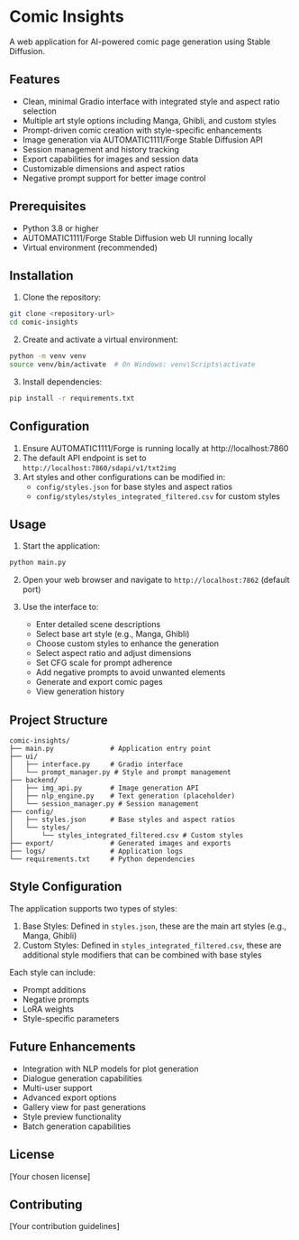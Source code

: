 # Comic Insights

A web application for AI-powered comic page generation using Stable Diffusion.

## Features

- Clean, minimal Gradio interface with integrated style and aspect ratio selection
- Multiple art style options including Manga, Ghibli, and custom styles
- Prompt-driven comic creation with style-specific enhancements
- Image generation via AUTOMATIC1111/Forge Stable Diffusion API
- Session management and history tracking
- Export capabilities for images and session data
- Customizable dimensions and aspect ratios
- Negative prompt support for better image control

## Prerequisites

- Python 3.8 or higher
- AUTOMATIC1111/Forge Stable Diffusion web UI running locally
- Virtual environment (recommended)

## Installation

1. Clone the repository:
```bash
git clone <repository-url>
cd comic-insights
```

2. Create and activate a virtual environment:
```bash
python -m venv venv
source venv/bin/activate  # On Windows: venv\Scripts\activate
```

3. Install dependencies:
```bash
pip install -r requirements.txt
```

## Configuration

1. Ensure AUTOMATIC1111/Forge is running locally at http://localhost:7860
2. The default API endpoint is set to `http://localhost:7860/sdapi/v1/txt2img`
3. Art styles and other configurations can be modified in:
   - `config/styles.json` for base styles and aspect ratios
   - `config/styles/styles_integrated_filtered.csv` for custom styles

## Usage

1. Start the application:
```bash
python main.py
```

2. Open your web browser and navigate to `http://localhost:7862` (default port)

3. Use the interface to:
   - Enter detailed scene descriptions
   - Select base art style (e.g., Manga, Ghibli)
   - Choose custom styles to enhance the generation
   - Select aspect ratio and adjust dimensions
   - Set CFG scale for prompt adherence
   - Add negative prompts to avoid unwanted elements
   - Generate and export comic pages
   - View generation history

## Project Structure

```
comic-insights/
├── main.py              # Application entry point
├── ui/
│   ├── interface.py     # Gradio interface
│   └── prompt_manager.py # Style and prompt management
├── backend/
│   ├── img_api.py       # Image generation API
│   ├── nlp_engine.py    # Text generation (placeholder)
│   └── session_manager.py # Session management
├── config/
│   ├── styles.json      # Base styles and aspect ratios
│   └── styles/
│       └── styles_integrated_filtered.csv # Custom styles
├── export/              # Generated images and exports
├── logs/                # Application logs
└── requirements.txt     # Python dependencies
```

## Style Configuration

The application supports two types of styles:
1. Base Styles: Defined in `styles.json`, these are the main art styles (e.g., Manga, Ghibli)
2. Custom Styles: Defined in `styles_integrated_filtered.csv`, these are additional style modifiers that can be combined with base styles

Each style can include:
- Prompt additions
- Negative prompts
- LoRA weights
- Style-specific parameters

## Future Enhancements

- Integration with NLP models for plot generation
- Dialogue generation capabilities
- Multi-user support
- Advanced export options
- Gallery view for past generations
- Style preview functionality
- Batch generation capabilities

## License

[Your chosen license]

## Contributing

[Your contribution guidelines] 